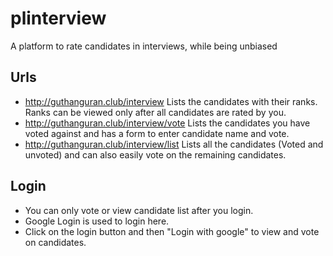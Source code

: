 # plinterview
A platform to rate candidates in interviews, while being unbiased

## Urls
* http://guthanguran.club/interview
Lists the candidates with their ranks. Ranks can be viewed only after all candidates are rated by you.
* http://guthanguran.club/interview/vote
Lists the candidates you have voted against and has a form to enter candidate name and vote.
* http://guthanguran.club/interview/list
Lists all the candidates (Voted and unvoted) and can also easily vote on the remaining candidates. 


## Login
* You can only vote or view candidate list after you login. 
* Google Login is used to login here. 
* Click on the login button and then "Login with google" to view and vote on candidates.
